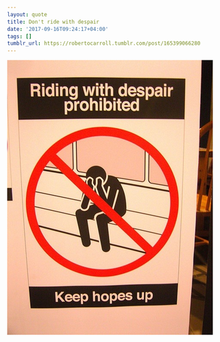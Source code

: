 ```yaml
---
layout: quote
title: Don't ride with despair
date: '2017-09-16T09:24:17+04:00'
tags: []
tumblr_url: https://robertocarroll.tumblr.com/post/165399066280
---
```

<img src="/images/quotes/tumblr_owdjwhYEJD1u0ytjpo1_500.jpg"/><br/>
